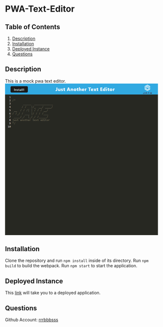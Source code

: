# PWA-Text-Editor

## Table of Contents

1. [Description](#Description)
1. [Installation](#Installation)
1. [Deployed Instance](#Deployed)
1. [Questions](#Questions)

## Description

This is a mock pwa text editor.
![The JATE text editor pwa.](./screenshot.png)

## Installation

Clone the repository and run `npm install` inside of its directory.
Run `npm build` to build the webpack.
Run `npm start` to start the application.

## Deployed Instance

This [link](https://serene-tor-34974.herokuapp.com/) will take you to a deployed application.

## Questions

Github Account: [rrrbbbsss](https://github.com/rrrbbbsss)
